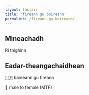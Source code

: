 ```yaml
---
layout: faclair
title: 'fireann gu boireann'
permalink: /fireann-gu-boireann/
---
```


## Mìneachadh

Ri thighinn

## Eadar-theangachaidhean

&#x1f1ee;&#x1f1ea; baineann gu fireann

&#x1f3f4;&#xe0067;&#xe0062;&#xe0065;&#xe006e;&#xe0067;&#xe007f; male to female (MTF)
